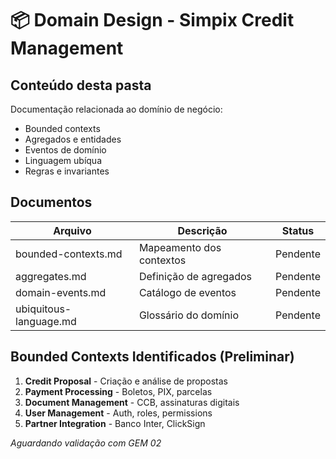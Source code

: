 # 📦 Domain Design - Simpix Credit Management

## Conteúdo desta pasta

Documentação relacionada ao domínio de negócio:
- Bounded contexts
- Agregados e entidades
- Eventos de domínio
- Linguagem ubíqua
- Regras e invariantes

## Documentos

| Arquivo | Descrição | Status |
|---------|-----------|--------|
| bounded-contexts.md | Mapeamento dos contextos | Pendente |
| aggregates.md | Definição de agregados | Pendente |
| domain-events.md | Catálogo de eventos | Pendente |
| ubiquitous-language.md | Glossário do domínio | Pendente |

## Bounded Contexts Identificados (Preliminar)

1. **Credit Proposal** - Criação e análise de propostas
2. **Payment Processing** - Boletos, PIX, parcelas
3. **Document Management** - CCB, assinaturas digitais
4. **User Management** - Auth, roles, permissions
5. **Partner Integration** - Banco Inter, ClickSign

*Aguardando validação com GEM 02*